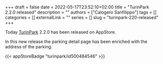 +++ 
draft = false
date = 2022-05-17T23:52:10+02:00
title = "TurinPark 2.2.0 released"
description = ""
authors = ["Calogero Sanfilippo"]
tags = []
categories = []
externalLink = ""
series = []
slug = "turinpark-220-released"
+++

Today [TurinPark](/apps/turinpark) 2.2.0 has been released on AppStore.

In this new release the parking detail page has been enriched with the address of the parking.

{{< appStoreBadge "turinpark/id500484546" >}}

